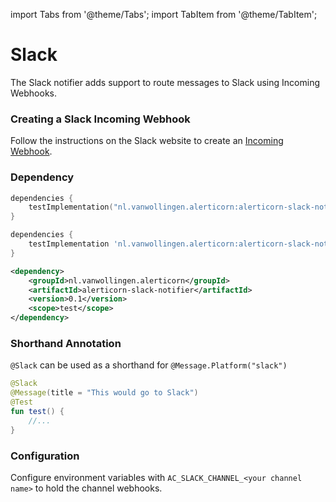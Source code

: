 import Tabs from '@theme/Tabs';
import TabItem from '@theme/TabItem';

# Slack

The Slack notifier adds support to route messages to Slack using Incoming Webhooks.

### Creating a Slack Incoming Webhook

Follow the instructions on the Slack website to create an [Incoming Webhook](https://api.slack.com/messaging/webhooks).

### Dependency

<Tabs>
<TabItem value="Kotlin" label="build.gradle.kts">

```kotlin
dependencies {
    testImplementation("nl.vanwollingen.alerticorn:alerticorn-slack-notifier:0.1") //To use Slack
}
```

</TabItem>
<TabItem value="Groovy" label="build.gradle">

```groovy
dependencies {
    testImplementation 'nl.vanwollingen.alerticorn:alerticorn-slack-notifier:0.1'
}
```

</TabItem>
<TabItem value="Maven" label="pom.xml">

```xml
<dependency>
    <groupId>nl.vanwollingen.alerticorn</groupId>
    <artifactId>alerticorn-slack-notifier</artifactId>
    <version>0.1</version>
    <scope>test</scope>
</dependency>
```

</TabItem>
</Tabs>

### Shorthand Annotation

`@Slack` can be used as a shorthand for `@Message.Platform("slack")`

```kotlin title="Example of using @Slack"
@Slack
@Message(title = "This would go to Slack")
@Test
fun test() {
    //...
}
```

### Configuration

Configure environment variables with `AC_SLACK_CHANNEL_<your channel name>` to hold the channel webhooks.